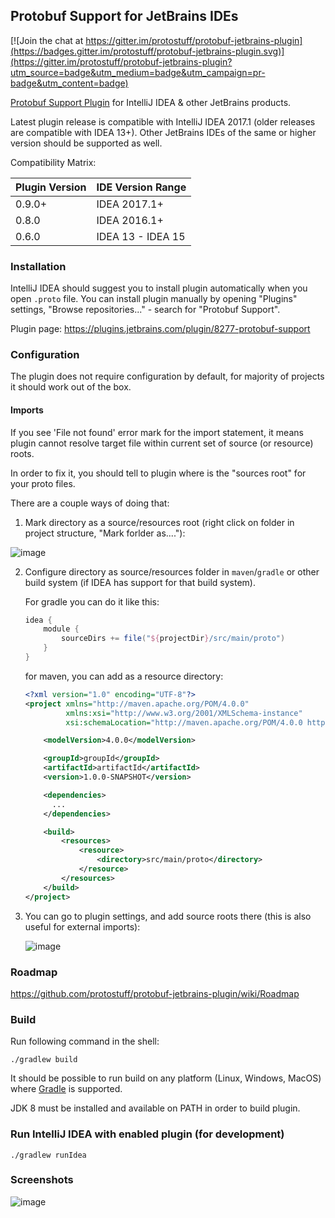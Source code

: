 ## Protobuf Support for JetBrains IDEs

[![Join the chat at https://gitter.im/protostuff/protobuf-jetbrains-plugin](https://badges.gitter.im/protostuff/protobuf-jetbrains-plugin.svg)](https://gitter.im/protostuff/protobuf-jetbrains-plugin?utm_source=badge&utm_medium=badge&utm_campaign=pr-badge&utm_content=badge)

[Protobuf Support Plugin](https://plugins.jetbrains.com/plugin/8277) for IntelliJ IDEA & other JetBrains products.

Latest plugin release is compatible with IntelliJ IDEA 2017.1 (older releases are compatible with IDEA 13+). 
Other JetBrains IDEs of the same or higher version should be supported as well. 

Compatibility Matrix:

| Plugin Version  | IDE Version Range  |
|-----------------|--------------------|
| 0.9.0+          | IDEA 2017.1+       |
| 0.8.0           | IDEA 2016.1+       |
| 0.6.0           | IDEA 13 - IDEA 15  |


### Installation

IntelliJ IDEA should suggest you to install plugin automatically 
when you open `.proto` file.
You can install plugin manually by opening "Plugins" settings, 
"Browse repositories..." - search for "Protobuf Support".

Plugin page: https://plugins.jetbrains.com/plugin/8277-protobuf-support

### Configuration

The plugin does not require configuration by default, for majority of projects it should work out of the box.

#### Imports

If you see 'File not found' error mark for the import statement, it means plugin cannot resolve target file within current set of source (or resource) roots.

In order to fix it, you should tell to plugin where is the "sources root" for your proto files.

There are a couple ways of doing that:

1. Mark directory as a source/resources root (right click on folder in project structure, "Mark forlder as...."):

![image](https://user-images.githubusercontent.com/4040120/28202383-c96d6f08-687d-11e7-905d-53dfcf6e0799.png)

2. Configure directory as source/resources folder in `maven`/`gradle` or other build system (if IDEA has support for that build system). 

   For gradle you can do it like this:
   ```gradle
   idea {
       module {
           sourceDirs += file("${projectDir}/src/main/proto")
       }
   }
   ```
   for maven, you can add as a resource directory: 
   ```xml
   <?xml version="1.0" encoding="UTF-8"?>
   <project xmlns="http://maven.apache.org/POM/4.0.0"
            xmlns:xsi="http://www.w3.org/2001/XMLSchema-instance"
            xsi:schemaLocation="http://maven.apache.org/POM/4.0.0 http://maven.apache.org/xsd/maven-4.0.0.xsd">

       <modelVersion>4.0.0</modelVersion>

       <groupId>groupId</groupId>
       <artifactId>artifactId</artifactId>
       <version>1.0.0-SNAPSHOT</version>

       <dependencies>
         ...
       </dependencies>

       <build>
           <resources>
               <resource>
                   <directory>src/main/proto</directory>
               </resource>
           </resources>
       </build>
   </project>
   ```

3. You can go to plugin settings, and add source roots there (this is also useful for external imports):

   ![image](https://user-images.githubusercontent.com/4040120/28202438-0fbe29ca-687e-11e7-964a-bb1f10dfcd4f.png)

### Roadmap

https://github.com/protostuff/protobuf-jetbrains-plugin/wiki/Roadmap

### Build

Run following command in the shell:

```
./gradlew build
```

It should be possible to run build on any platform (Linux, Windows, MacOS) where
[Gradle](https://gradle.org/) is supported.

JDK 8 must be installed and available on PATH in order to build plugin.

### Run IntelliJ IDEA with enabled plugin (for development)

```
./gradlew runIdea
```

### Screenshots

![image](https://github.com/protostuff/protostuff-jetbrains-plugin/wiki/sample-2016-04-11.png)



